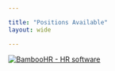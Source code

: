 ```yaml
---

title: "Positions Available"
layout: wide

---
```


<div id="BambooHR"><script src="https://monax.bamboohr.co.uk/js/jobs2.php" type="text/javascript"></script><div id="BambooHR-Footer"><a href="http://www.bamboohr.com" target="_blank" rel="external nofollow"><img src="https://resources.bamboohr.com/images/footer-logo.png" alt="BambooHR - HR software"/></a></div></div>

